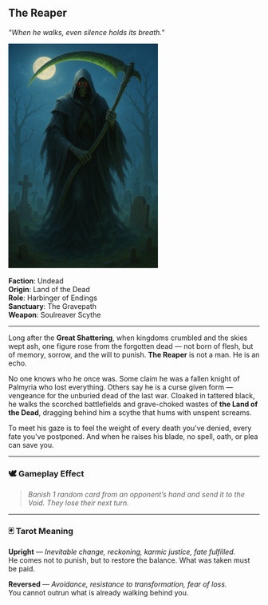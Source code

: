 ## The Reaper

*"When he walks, even silence holds its breath."*

<img src="../resources/images/cards/characters/the-reaper.png" width="300px"/>

**Faction**: Undead  
**Origin**: Land of the Dead  
**Role**: Harbinger of Endings  
**Sanctuary**: The Gravepath  
**Weapon**: Soulreaver Scythe

---

Long after the **Great Shattering**, when kingdoms crumbled and the skies wept ash, one figure rose from the forgotten dead — not born of flesh, but of memory, sorrow, and the will to punish. **The Reaper** is not a man. He is an echo.

No one knows who he once was. Some claim he was a fallen knight of Palmyria who lost everything. Others say he is a curse given form — vengeance for the unburied dead of the last war. Cloaked in tattered black, he walks the scorched battlefields and grave-choked wastes of **the Land of the Dead**, dragging behind him a scythe that hums with unspent screams.

To meet his gaze is to feel the weight of every death you've denied, every fate you've postponed. And when he raises his blade, no spell, oath, or plea can save you.

---

### 🕊 Gameplay Effect

> *Banish 1 random card from an opponent’s hand and send it to the Void. They lose their next turn.*

---

### 🃏 Tarot Meaning

**Upright** — *Inevitable change, reckoning, karmic justice, fate fulfilled.*  
He comes not to punish, but to restore the balance. What was taken must be paid.

**Reversed** — *Avoidance, resistance to transformation, fear of loss.*  
You cannot outrun what is already walking behind you.
